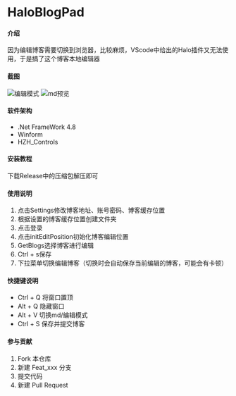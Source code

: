 # HaloBlogPad

#### 介绍
因为编辑博客需要切换到浏览器，比较麻烦，VScode中给出的Halo插件又无法使用，于是搞了这个博客本地编辑器

#### 截图
![编辑模式](https://gitee.com/blstcao/halo-blog-pad/blob/master/Capture/edit.png)
![md预览](https://gitee.com/blstcao/halo-blog-pad/blob/master/Capture/md.png)
#### 软件架构
+ .Net FrameWork 4.8
+ Winform
+ HZH_Controls

#### 安装教程
下载Release中的压缩包解压即可

#### 使用说明
1. 点击Settings修改博客地址、账号密码、博客缓存位置
2. 根据设置的博客缓存位置创建文件夹
2. 点击登录
3. 点击initEditPosition初始化博客编辑位置
4. GetBlogs选择博客进行编辑
5. Ctrl + s保存
6. 下拉菜单切换编辑博客（切换时会自动保存当前编辑的博客，可能会有卡顿）

#### 快捷键说明
+ Ctrl + Q 将窗口置顶
+ Alt + Q 隐藏窗口
+ Alt + V 切换md/编辑模式
+ Ctrl + S 保存并提交博客

#### 参与贡献

1.  Fork 本仓库
2.  新建 Feat_xxx 分支
3.  提交代码
4.  新建 Pull Request


